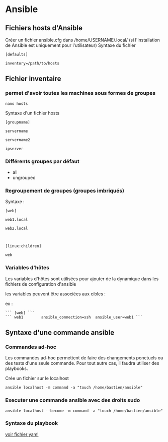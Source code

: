 

# Ansible

## Fichiers hosts d'Ansible

Créer un fichier ansible.cfg dans /home/USERNAME/.local/ (si l'installation de Ansible est uniquement pour l'utilisateur)
Syntaxe du fichier

``` [defaults] ```

``` inventory=/path/to/hosts ``` 


## Fichier inventaire 

### permet d'avoir toutes les machines sous formes de groupes  

``` nano hosts ```

Syntaxe d'un fichier hosts

``` [groupname]	``` 

``` servername	```

``` servername2	```

``` ipserver	```

### Différents groupes par défaut

- all
- ungrouped

### Regroupement de groupes (groupes imbriqués)

Syntaxe : 

``` [web]		```

``` web1.local		```

``` web2.local		```

```			```

``` [linux:children]	```

``` web			```

### Variables d'hôtes

Les variables d'hôtes sont utilisées pour ajouter de la dynamique dans les fichiers de configuration d'ansible

les variables peuvent être associées aux cibles : 

ex : 

	``` [web] ```
	``` web1		ansible_connection=ssh	ansible_user=web1 ``` 

## Syntaxe d'une commande ansible 

### Commandes ad-hoc 

Les commandes ad-hoc permettent de faire des changements ponctuels ou des tests d'une seule commande. Pour tout autre cas, il faudra utiliser des playbooks.

Crée un fichier sur le localhost

``` ansible localhost -m command -a "touch /home/bastien/ansible" ```

### Executer une commande ansible avec des droits sudo

``` ansible localhost --become -m command -a "touch /home/bastien/ansible" ``` 

### Syntaxe du playbook

[voir fichier yaml](/home/bastien/test.yml)

 
